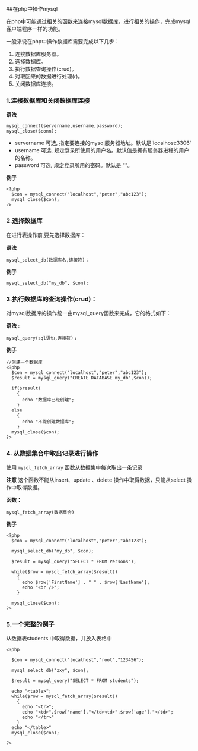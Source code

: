 ##在php中操作mysql

在php中可能通过相关的函数来连接mysql数据库，进行相关的操作，完成mysql客户端程序一样的功能。

一般来说在php中操作数据库需要完成以下几步：

1. 连接数据库服务器。
2. 选择数据库。
3. 执行数据查询操作(crud)。
4. 对取回来的数据进行处理(r)。
5. 关闭数据库连接。

### 1.连接数据库和关闭数据库连接

__语法__

    mysql_connect(servername,username,password);
    mysql_close($conn);

  * servername 可选, 指定要连接的mysql服务器地址。默认是'localhost:3306'
  * username 可选, 规定登录所使用的用户名。默认值是拥有服务器进程的用户的名称。
  * password 可选, 规定登录所用的密码。默认是 ""。 


__例子__

    <?php
      $con = mysql_connect("localhost","peter","abc123");
      mysql_close($con);
    ?>

### 2.选择数据库

在进行表操作前,要先选择数据库：

__语法__

    mysql_select_db(数据库名,连接符)；

__例子__

    mysql_select_db("my_db", $con);

### 3.执行数据库的查询操作(crud)：

对mysql数据库的操作统一由mysql_query函数来完成，它的格式如下：

__语法__ : 

    mysql_query(sql语句,连接符)；

__例子__

    //创建一个数据库
    <?php
      $con = mysql_connect("localhost","peter","abc123");
      $result = mysql_query("CREATE DATABASE my_db",$con));

      if($result)
        {
          echo "数据库已经创建";
        }
      else
        {
          echo "不能创建数据库";
        }
      mysql_close($con);
    ?>

### 4. 从数据集合中取出记录进行操作

使用 `mysql_fetch_array` 函数从数据集中每次取出一条记录

__注意__ 这个函数不能从insert、update 、delete 操作中取得数据，只能从select 操作中取得数据。

__函数：__

    mysql_fetch_array(数据集合)

__例子__

    <?php
      $con = mysql_connect("localhost","peter","abc123");

      mysql_select_db("my_db", $con);

      $result = mysql_query("SELECT * FROM Persons");

      while($row = mysql_fetch_array($result))
        {
          echo $row['FirstName'] . " " . $row['LastName'];
          echo "<br />";
        }

      mysql_close($con);
    ?>

### 5.一个完整的例子

从数据表students 中取得数据，并放入表格中

    <?php

      $con = mysql_connect("localhost","root","123456");

      mysql_select_db("zxy", $con);

      $result = mysql_query("SELECT * FROM students");

      echo "<table>";
      while($row = mysql_fetch_array($result))
        {
          echo "<tr>";
          echo "<td>".$row['name']."</td><td>".$row['age']."</td>";
          echo "</tr>"
        }
      echo "</table>"
      mysql_close($con);

    ?>

